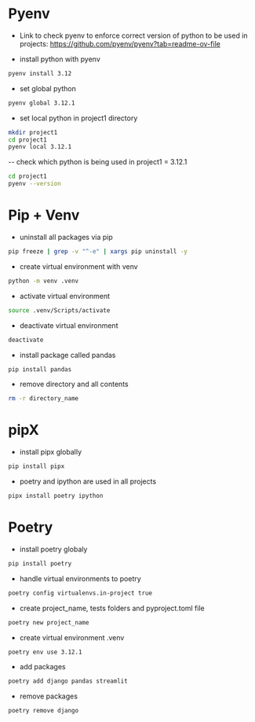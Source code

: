 # Pyenv

- Link to check pyenv to enforce correct version of python to be used in projects: https://github.com/pyenv/pyenv?tab=readme-ov-file

- install python with pyenv
```bash
pyenv install 3.12
```

- set global python
```bash
pyenv global 3.12.1
```

- set local python in project1 directory
```bash
mkdir project1
cd project1
pyenv local 3.12.1
```
-- check which python is being used in project1 = 3.12.1
```bash
cd project1
pyenv --version
```

# Pip + Venv

- uninstall all packages via pip
```bash
pip freeze | grep -v "^-e" | xargs pip uninstall -y
```

- create virtual environment with venv
```bash
python -m venv .venv
```

- activate virtual environment
```bash
source .venv/Scripts/activate
```

- deactivate virtual environment
```bash
deactivate
```

- install package called pandas
```bash
pip install pandas
```

- remove directory and all contents
```bash
rm -r directory_name
```

# pipX

- install pipx globally
```bash
pip install pipx
```

- poetry and ipython are used in all projects
```bash
pipx install poetry ipython
```

# Poetry

- install poetry globaly
```bash
pip install poetry
```

- handle virtual environments to poetry
```bash
poetry config virtualenvs.in-project true
```

- create project_name, tests folders and pyproject.toml file
```bash
poetry new project_name
```

- create virtual environment .venv
```bash
poetry env use 3.12.1
```

- add packages
```bash
poetry add django pandas streamlit
```

- remove packages
```bash
poetry remove django
```